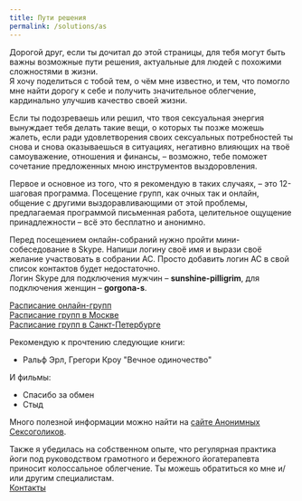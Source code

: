 ```yaml
---
title: Пути решения
permalink: /solutions/as
---
```

Дорогой друг, если ты дочитал до этой страницы, для тебя могут быть важны возможные пути решения, актуальные для людей с похожими сложностями в жизни.  
Я хочу поделиться с тобой тем, о чём мне известно, и тем, что помогло мне найти дорогу к себе и получить значительное облегчение, кардинально улучшив качество своей жизни.
 
Если ты подозреваешь или решил, что твоя сексуальная энергия вынуждает тебя делать такие вещи, о которых ты позже можешь жалеть, если ради удовлетворения своих сексуальных потребностей ты снова и снова оказываешься в ситуациях, негативно влияющих на твоё самоуважение, отношения и финансы, – возможно, тебе поможет сочетание предложенных мною инструментов выздоровления.

Первое и основное из того, что я рекомендую в таких случаях, – это 12-шаговая программа.
Посещение групп, как очных так и онлайн, общение с другими выздоравливающими от этой проблемы, предлагаемая программой письменная работа, целительное ощущение принадлежности – всё это бесплатно и анонимно.
 
Перед посещением онлайн-собраний нужно пройти мини-собеседование в Skype. Напиши логину своё имя и вырази своё желание участвовать в собрании АС. Просто добавить логин АС в свой список контактов будет недостаточно.  
Логин Skype для подключения мужчин – **sunshine-pilligrim**, для подключения женщин – **gorgona-s**.

[Расписание онлайн-групп](https://sa12.org/sobraniya/sobraniya-po-skype/)  
[Расписание групп в Москве](https://sa12.org/sobraniya/sobraniya-v-moskve/)  
[Расписание групп в Санкт-Петербурге](https://sa12.org/sobraniya/sobraniya-v-peterburge/)

Рекомендую к прочтению следующие книги:
- Ральф Эрл, Грегори Кроу "Вечное одиночество"

И фильмы:
- Спасибо за обмен
- Стыд

Много полезной информации можно найти на [сайте Анонимных Сексоголиков](https://sa12.org/).

Также я убедилась на собственном опыте, что регулярная практика йоги под руководством грамотного и бережного йогатерапевта приносит колоссальное облегчение. Ты можешь обратиться ко мне и/или другим специалистам.  
[Контакты](/contacts)